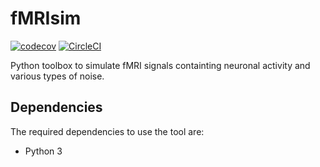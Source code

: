 # fMRIsim

[![codecov](https://codecov.io/gh/eurunuela/fMRIsim/branch/master/graph/badge.svg)](https://codecov.io/gh/eurunuela/fMRIsim)
[![CircleCI](https://circleci.com/gh/eurunuela/fmrisim.svg?branch=master&style=shield)](https://circleci.com/gh/eurunuela/fmrisim)

Python toolbox to simulate fMRI signals containting neuronal activity and various types of noise.

## Dependencies

The required dependencies to use the tool are:

- Python 3
